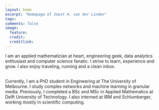 ```yaml
---
layout: home
excerpt: "Homepage of Joost H. van der Linden"
tags: 
comments: false
image:
  feature: 
  credit: 
  creditlink: 
---
```


I am an applied mathematician at heart, engineering geek, data analytics enthusiast and computer science fanatic. I strive to learn, experience and grow. I also enjoy traveling, running and a clean inbox.

<br />
Currently, I am a PhD student in Engineering at The University of Melbourne. I study complex networks and machine learning in granular media. Previously, I completed a BSc and MSc in Applied Mathematics at Delft University of Technology. I also interned at IBM and Schlumberger, working mostly in scientific computing.
